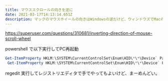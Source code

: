 ```yaml
---
title: マウススクロールの向きを逆に
date: 2021-03-17T14:13:14.651Z
description: マックのマウスホイールの向きはWindowsの逆だけど、ウィンドウズでMacのマウススクロールの向きになるように変える
---
```

https://superuser.com/questions/310681/inverting-direction-of-mouse-scroll-wheel

powershell で以下実行してPC再起動
```powershell
Get-ItemProperty HKLM:\SYSTEM\CurrentControlSet\Enum\HID\*\*\Device` Parameters FlipFlopWheel -EA 0 | ForEach-Object { Set-ItemProperty $_.PSPath FlipFlopWheel 1 }
 Get-ItemProperty HKLM:\SYSTEM\CurrentControlSet\Enum\HID\*\*\Device` Parameters FlipFlopHScroll -EA 0 | ForEach-Object { Set-ItemProperty $_.PSPath FlipFlopHScroll 1 }
```

regedit 実行してレジストリエディタで手でやってもよいけど、まーめんどい。